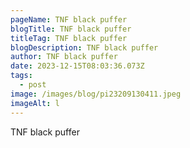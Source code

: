 ```yaml
---
pageName: TNF black puffer
blogTitle: TNF black puffer
titleTag: TNF black puffer
blogDescription: TNF black puffer
author: TNF black puffer
date: 2023-12-15T08:03:36.073Z
tags:
  - post
image: /images/blog/pi23209130411.jpeg
imageAlt: l
---
```

TNF black puffer